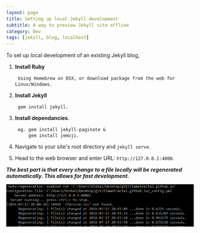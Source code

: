 ```yaml
---
layout: page
title: Setting up local Jekyll development
subtitle: A way to preview Jekyll site offline
category: Dev
tags: [jekyll, blog, localhost]
---
```



To set up local development of an existing Jekyll blog,

1. **Install Ruby**

		Using Homebrew on OSX, or download package from the web for Linux/Windows.
2. **Install Jekyll** 

		gem install jekyll.
3. **Install dependancies**. 

		eg. gem install jekyll-paginate &
			gem install jemoji.
4. Navigate to your site's root directory and `jekyll serve`.
5. Head to the web browser and enter URL: `http://127.0.0.1:4000`.

_**The best part is that every change to a file locally will be regenerated automatically. This allows for fast development.**_

![pic](../img/jekyll_local.png)
